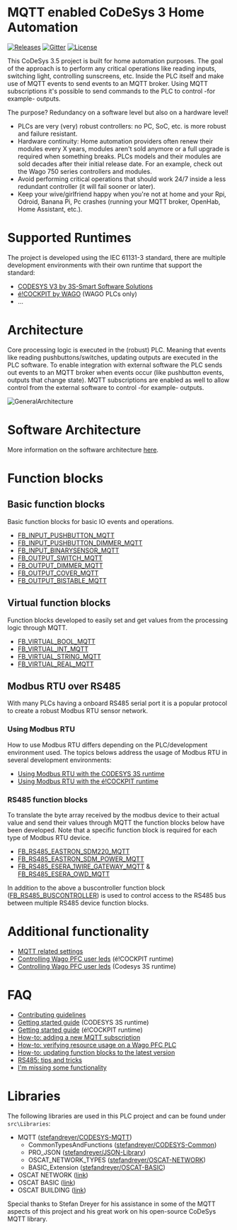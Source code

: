 # MQTT enabled CoDeSys 3 Home Automation
<a href="https://github.com/MichielVanwelsenaere/HomeAutomation.CoDeSys3/releases" rel="nofollow"><img src="https://img.shields.io/github/release/MichielVanwelsenaere/HomeAutomation.CoDeSys3.svg" alt="Releases"></a>
<a href="https://gitter.im/MichielVanwelsenaere/HomeAutomation.CoDeSys3" rel="nofollow"><img src="https://img.shields.io/gitter/room/HomeAutomation-CoDeSys3/community" alt="Gitter" ></a>
<a href="./LICENSE" rel="nofollow"><img src="https://img.shields.io/github/license/MichielVanwelsenaere/HomeAutomation.CoDeSys3.svg" alt="License"></a>

This CoDeSys 3.5 project is built for home automation purposes. The goal of the approach is to perform any critical operations like reading inputs, switching light, controlling sunscreens, etc. Inside the PLC itself and make use of MQTT events to send events to an MQTT broker. Using MQTT subscriptions it's possible to send commands to the PLC to control -for example- outputs. 

The purpose? Redundancy on a software level but also on a hardware level!
- PLCs are very (very) robust controllers: no PC, SoC, etc. is more robust and failure resistant. 
- Hardware continuity: Home automation providers often renew their modules every X years, modules aren't sold anymore or a full upgrade is required when something breaks. PLCs models and their modules are sold decades after their initial release date. For an example, check out the Wago 750 series controllers and modules. 
- Avoid performing critical operations that should work 24/7 inside a less redundant controller (it will fail sooner or later).
- Keep your wive/girlfriend happy when you're not at home and your Rpi, Odroid, Banana Pi, Pc crashes (running your MQTT broker, OpenHab, Home Assistant, etc.).

# Supported Runtimes
The project is developed using the IEC 61131-3 standard, there are multiple development environments with their own runtime that support the standard:
<!-- markdown-link-check-disable -->
- [CODESYS V3 by 3S-Smart Software Solutions](https://www.codesys.com/)
- [é!COCKPIT by WAGO](https://www.wago.com/global/automation-technology/discover-software/ecockpit-engineering-software) (WAGO PLCs only)
- ...
<!-- markdown-link-check-enable -->
# Architecture
Core processing logic is executed in the (robust) PLC. Meaning that events like reading pushbuttons/switches, updating outputs are executed in the PLC software. To enable integration with external software the PLC sends out events to an MQTT broker when events occur (like pushbutton events, outputs that change state). MQTT subscriptions are enabled as well to allow control from the external software to control -for example- outputs.

![GeneralArchitecture](./docs/_img/HomeAutomation.GeneralArchitecture.jpg)

# Software Architecture

More information on the software architecture [here](./docs/SoftwareArchitecture.md).

# Function blocks

## Basic function blocks
Basic function blocks for basic IO events and operations.

- [FB_INPUT_PUSHBUTTON_MQTT](./docs/FunctionBlocks/FB_INPUT_PUSHBUTTON_MQTT.md)
- [FB_INPUT_PUSHBUTTON_DIMMER_MQTT](./docs/FunctionBlocks/FB_INPUT_PUSHBUTTON_DIMMER_MQTT.md)
- [FB_INPUT_BINARYSENSOR_MQTT](./docs/FunctionBlocks/FB_INPUT_BINARYSENSOR_MQTT.md)
- [FB_OUTPUT_SWITCH_MQTT](./docs/FunctionBlocks/FB_OUTPUT_SWITCH_MQTT.md)
- [FB_OUTPUT_DIMMER_MQTT](./docs/FunctionBlocks/FB_OUTPUT_DIMMER_MQTT.md)
- [FB_OUTPUT_COVER_MQTT](./docs/FunctionBlocks/FB_OUTPUT_COVER_MQTT.md)
- [FB_OUTPUT_BISTABLE_MQTT](./docs/FunctionBlocks/FB_OUTPUT_BISTABLE_MQTT.md)

## Virtual function blocks
Function blocks developed to easily set and get values from the processing logic through MQTT.

- [FB_VIRTUAL_BOOL_MQTT](./docs/FunctionBlocks/FB_VIRTUAL_BOOL_MQTT.md)
- [FB_VIRTUAL_INT_MQTT](./docs/FunctionBlocks/FB_VIRTUAL_INT_MQTT.md)
- [FB_VIRTUAL_STRING_MQTT](./docs/FunctionBlocks/FB_VIRTUAL_STRING_MQTT.md)
- [FB_VIRTUAL_REAL_MQTT](./docs/FunctionBlocks/FB_VIRTUAL_REAL_MQTT.md)

## Modbus RTU over RS485
With many PLCs having a onboard RS485 serial port it is a popular protocol to create a robust Modbus RTU sensor network.

### Using Modbus RTU
How to use Modbus RTU differs depending on the PLC/development environment used. The topics belows address the usage of Modbus RTU in several development environments:

- [Using Modbus RTU with the CODESYS 3S runtime](./docs/RS485/UsingModbusRTU_CODESYS3S.md)
- [Using Modbus RTU with the é!COCKPIT runtime](./docs/RS485/UsingModbusRTU_éCOCKPIT.md)

### RS485 function blocks
To translate the byte array received by the modbus device to their actual value and send their values through MQTT the function blocks below have been developed. Note that a specific function block is required for each type of Modbus RTU device.

- [FB_RS485_EASTRON_SDM220_MQTT](./docs/FunctionBlocks/FB_RS485_EASTRON_SDM220_MQTT.md)
- [FB_RS485_EASTRON_SDM_POWER_MQTT](./docs/FunctionBlocks/FB_RS485_EASTRON_SDM_POWER_MQTT.md)
- [FB_RS485_ESERA_1WIRE_GATEWAY_MQTT](./docs/FunctionBlocks/FB_RS485_ESERA_1WIRE_GATEWAY_MQTT.md) & [FB_RS485_ESERA_OWD_MQTT](./docs/FunctionBlocks/FB_RS485_ESERA_OWD_MQTT.md)

In addition to the above a buscontroller function block ([FB_RS485_BUSCONTROLLER](./docs/FunctionBlocks/FB_RS485_BUSCONTROLLER.md))
is used to control access to the RS485 bus between multiple RS485 device function blocks.

# Additional functionality

- [MQTT related settings](./docs/AdditionalFunctionality/General_MQTT.md)
- [Controlling Wago PFC user leds](./docs/AdditionalFunctionality/User_leds_éCOCKPIT_runtime.md) (é!COCKPIT runtime)
- [Controlling Wago PFC user leds](./docs/AdditionalFunctionality/User_leds_Codesys3S_runtime.md) (Codesys 3S runtime)

# FAQ

- [Contributing guidelines](./docs/CONTRIBUTING.md)
- [Getting started guide](./docs/FAQ/Getting_started_guide_CODESYS_3S.md) (CODESYS 3S runtime)
- [Getting started guide](./docs/FAQ/Getting_started_guide_éCOCKPIT.md) (é!COCKPIT runtime)
- [How-to: adding a new MQTT subscription](./docs/FAQ/Howto_adding_a_new_MQTT_subscription.md)
- [How-to: verifying resource usage on a Wago PFC PLC](./docs/FAQ/Howto_verifying_resource_usage_WagoPFC.md)
- [How-to: updating function blocks to the latest version](./docs/FAQ/Howto_updating_function_blocks.md)
- [RS485: tips and tricks](./docs/FAQ/RS485_tips_and_tricks.md)
- [I'm missing some functionality](./docs/FAQ/Missing_functionality.md)

# Libraries

The following libraries are used in this PLC project and can be found under `src\Libraries`:
- MQTT ([stefandreyer/CODESYS-MQTT](https://github.com/stefandreyer/CODESYS-MQTT))
    - CommonTypesAndFunctions ([stefandreyer/CODESYS-Common](https://github.com/stefandreyer/CODESYS-Common))
    - PRO_JSON ([stefandreyer/JSON-Library](https://github.com/stefandreyer/JSON-Library))
    - OSCAT_NETWORK_TYPES ([stefandreyer/OSCAT-NETWORK](https://github.com/stefandreyer/OSCAT-NETWORK))
    - BASIC_Extension ([stefandreyer/OSCAT-BASIC](https://github.com/stefandreyer/OSCAT-BASIC))
- OSCAT NETWORK ([link](https://store.codesys.com/oscat-building.html))
- OSCAT BASIC ([link](https://store.codesys.com/oscat-basic.html))
- OSCAT BUILDING ([link](https://store.codesys.com/oscat-network.html))

Special thanks to Stefan Dreyer for his assistance in some of the MQTT aspects of this project and his great work on his open-source CoDeSys MQTT library.

